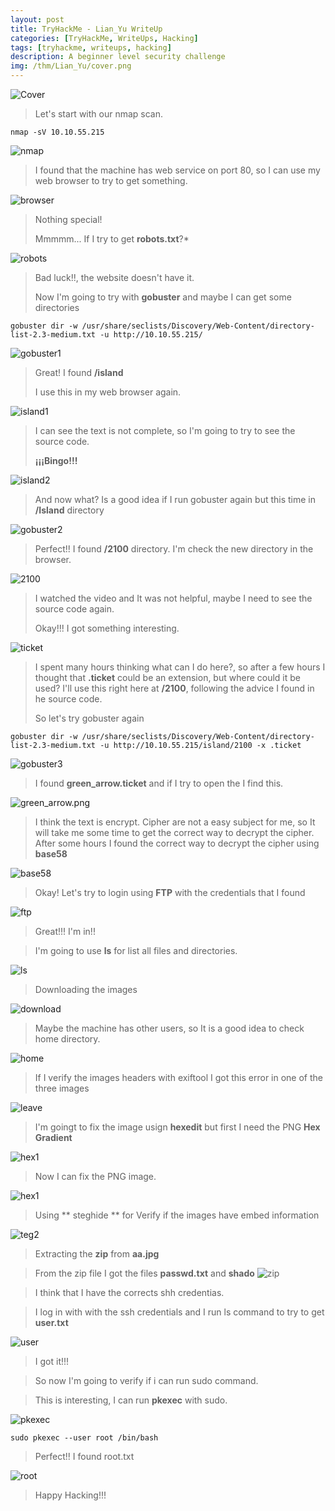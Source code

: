 ```yaml
---
layout: post
title: TryHackMe - Lian_Yu WriteUp
categories: [TryHackMe, WriteUps, Hacking]
tags: [tryhackme, writeups, hacking]
description: A beginner level security challenge
img: /thm/Lian_Yu/cover.png
---
```

 ![Cover](/assets/media/thm/Lian_Yu/cover.png)

> Let's start with our nmap scan.

```
nmap -sV 10.10.55.215
```

![nmap](/assets/media/thm/Lian_Yu/nmap.png)

> I found that the machine has web service on port 80, so I can use my web browser to try to get something.

![browser](/assets/media/thm/Lian_Yu/browser.png)

> Nothing special!
>
> Mmmmm... If I try to get **robots.txt**?*

![robots](/assets/media/thm/Lian_Yu/robots.png)

> Bad luck!!, the website doesn't have it.
>
> Now I'm going to try with **gobuster** and maybe I can get some directories

```
gobuster dir -w /usr/share/seclists/Discovery/Web-Content/directory-list-2.3-medium.txt -u http://10.10.55.215/
```

![gobuster1](/assets/media/thm/Lian_Yu/gobuster1.png)

> Great! I found **/island**
>
> I use this in my web browser again.

![island1](/assets/media/thm/Lian_Yu/island1.png)

> I can see the text is not complete, so I'm going to try to see the source code.
>
> **¡¡¡Bingo!!!**

![island2](/assets/media/thm/Lian_Yu/island2.png)

> And now what?
> Is a good idea if I run gobuster again but this time in **/Island** directory

![gobuster2](/assets/media/thm/Lian_Yu/gobuster2.png)

> Perfect!! I found **/2100** directory.
> I'm check the new directory in the browser.

![2100](/assets/media/thm/Lian_Yu/2100.png)

> I watched the video and It was not helpful, maybe I need to see the source code again.
>
> Okay!!! I got something interesting.

![ticket](/assets/media/thm/Lian_Yu/ticket.png)

> I spent many hours thinking what can I do here?, so after a few hours I thought that **.ticket** could be an extension, but where could it be used? I'll use this right here at **/2100**, following the advice I found in he source code.
>
> So let's try gobuster again

```
gobuster dir -w /usr/share/seclists/Discovery/Web-Content/directory-list-2.3-medium.txt -u http://10.10.55.215/island/2100 -x .ticket
```

![gobuster3](/assets/media/thm/Lian_Yu/gobuster3.png)

> I found **green_arrow.ticket** and if I try to open the I find this.

![green_arrow.png](/assets/media/thm/Lian_Yu/green_arrow.png)

> I think the text is encrypt. Cipher are not a easy subject for me, so It will take me some time to get the correct way to decrypt the cipher.
> After some hours I found the correct way to decrypt the cipher using **base58** 

![base58](/assets/media/thm/Lian_Yu/base58.png)

> Okay! Let's try to login using **FTP** with the credentials that I found 

![ftp](/assets/media/thm/Lian_Yu/ftp.png)

> Great!!! I'm in!!

> I'm going to use **ls** for list all files and directories.

![ls](/assets/media/thm/Lian_Yu/ls.png)

> Downloading the images

![download](/assets/media/thm/Lian_Yu/download.png)

> Maybe the machine has other users, so It is a good idea to check home directory.

![home](/assets/media/thm/Lian_Yu/home.png)

> If I verify the images headers with exiftool I got this error in one of the three images

![leave](/assets/media/thm/Lian_Yu/leave.png)

> I'm goingt to fix the image usign **hexedit** but first I need the PNG **Hex Gradient**

![hex1](/assets/media/thm/Lian_Yu/hex1.png)

> Now I can fix the PNG image.

![hex1](/assets/media/thm/Lian_Yu/hex2.png)

> Using ** steghide ** for Verify if the images have embed information

![teg2](/assets/media/thm/Lian_Yu/steg1.png)

> Extracting the **zip** from **aa.jpg**

> From the zip file I got the files **passwd.txt** and **shado** 
![zip](/assets/media/thm/Lian_Yu/zip)

> I think that I have the corrects shh credentias.

> I log in with with the ssh credentials and I run ls command to try to get  **user.txt**

![user](/assets/media/thm/Lian_Yu/user.png)

> I got it!!!

> So now I'm going to verify if i can run sudo command.

> This is interesting, I can run  **pkexec** with sudo. 

![pkexec](/assets/media/thm/Lian_Yu/pkexec.png)

```
sudo pkexec --user root /bin/bash
```

> Perfect!! I found root.txt

![root](/assets/media/thm/Lian_Yu/root.png)

> Happy Hacking!!!


